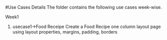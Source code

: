 #Use Cases Details
The folder contains the following use cases week-wise.

Week1
1. usecase1->Food Receipe
Create a Food Recipe one column layout page using layout properties, margins, padding, borders